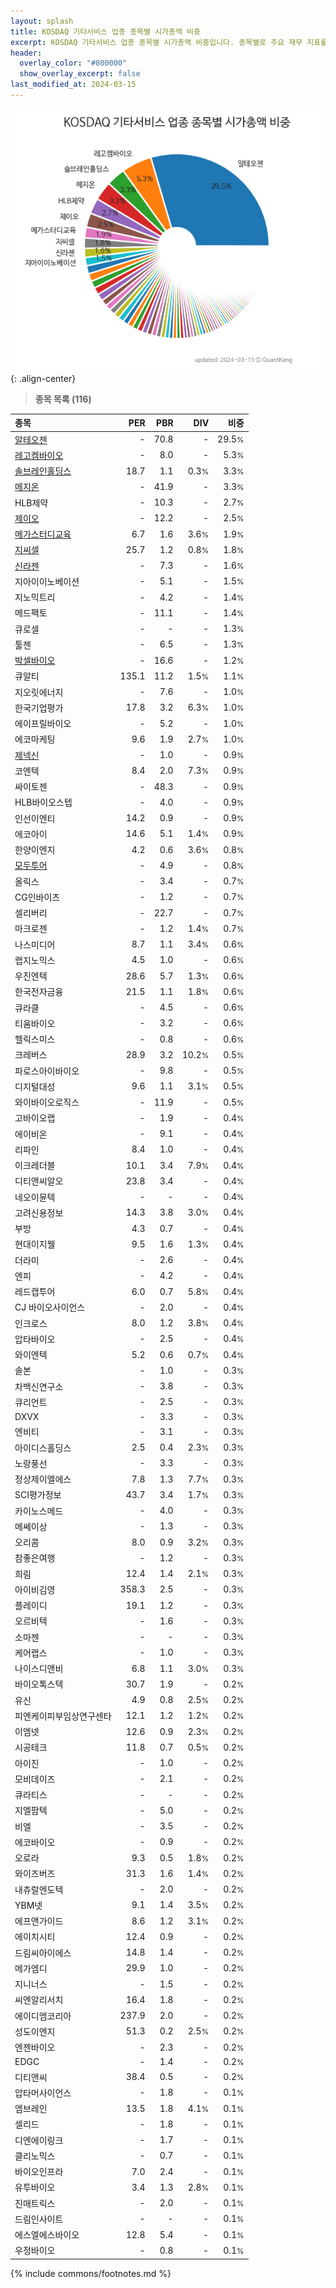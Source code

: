```yaml
---
layout: splash
title: KOSDAQ 기타서비스 업종 종목별 시가총액 비중
excerpt: KOSDAQ 기타서비스 업종 종목별 시가총액 비중입니다. 종목별로 주요 재무 지표를 함께 표시합니다.
header:
  overlay_color: "#800000"
  show_overlay_excerpt: false
last_modified_at: 2024-03-15
---
```



![KOSDAQ 기타서비스 업종 종목별 시가총액 비중](/stats/sector/images/kosdaq_업종_기타서비스_종목.png){: .align-center}


> **종목 목록 (116)**<a id="list"></a>

| **종목** | **PER** | **PBR** | **DIV** | **비중** |
| :------- | ------: | ------: | ------: | -------: |
| [알테오젠](/196170/) | - | 70.8 | - | 29.5<small>%</small> |
| [레고켐바이오](/141080/) | - | 8.0 | - | 5.3<small>%</small> |
| [솔브레인홀딩스](/036830/) | 18.7 | 1.1 | 0.3<small>%</small> | 3.3<small>%</small> |
| [메지온](/140410/) | - | 41.9 | - | 3.3<small>%</small> |
| HLB제약 | - | 10.3 | - | 2.7<small>%</small> |
| [제이오](/418550/) | - | 12.2 | - | 2.5<small>%</small> |
| [메가스터디교육](/215200/) | 6.7 | 1.6 | 3.6<small>%</small> | 1.9<small>%</small> |
| [지씨셀](/144510/) | 25.7 | 1.2 | 0.8<small>%</small> | 1.8<small>%</small> |
| [신라젠](/215600/) | - | 7.3 | - | 1.6<small>%</small> |
| 지아이이노베이션 | - | 5.1 | - | 1.5<small>%</small> |
| 지노믹트리 | - | 4.2 | - | 1.4<small>%</small> |
| 메드팩토 | - | 11.1 | - | 1.4<small>%</small> |
| 큐로셀 | - | - | - | 1.3<small>%</small> |
| 툴젠 | - | 6.5 | - | 1.3<small>%</small> |
| [박셀바이오](/323990/) | - | 16.6 | - | 1.2<small>%</small> |
| 큐알티 | 135.1 | 11.2 | 1.5<small>%</small> | 1.1<small>%</small> |
| 지오릿에너지 | - | 7.6 | - | 1.0<small>%</small> |
| 한국기업평가 | 17.8 | 3.2 | 6.3<small>%</small> | 1.0<small>%</small> |
| 에이프릴바이오 | - | 5.2 | - | 1.0<small>%</small> |
| 에코마케팅 | 9.6 | 1.9 | 2.7<small>%</small> | 1.0<small>%</small> |
| [제넥신](/095700/) | - | 1.0 | - | 0.9<small>%</small> |
| 코엔텍 | 8.4 | 2.0 | 7.3<small>%</small> | 0.9<small>%</small> |
| 싸이토젠 | - | 48.3 | - | 0.9<small>%</small> |
| HLB바이오스텝 | - | 4.0 | - | 0.9<small>%</small> |
| 인선이엔티 | 14.2 | 0.9 | - | 0.9<small>%</small> |
| 에코아이 | 14.6 | 5.1 | 1.4<small>%</small> | 0.9<small>%</small> |
| 한양이엔지 | 4.2 | 0.6 | 3.6<small>%</small> | 0.8<small>%</small> |
| [모두투어](/080160/) | - | 4.9 | - | 0.8<small>%</small> |
| 올릭스 | - | 3.4 | - | 0.7<small>%</small> |
| CG인바이츠 | - | 1.2 | - | 0.7<small>%</small> |
| 셀리버리 | - | 22.7 | - | 0.7<small>%</small> |
| 마크로젠 | - | 1.2 | 1.4<small>%</small> | 0.7<small>%</small> |
| 나스미디어 | 8.7 | 1.1 | 3.4<small>%</small> | 0.6<small>%</small> |
| 랩지노믹스 | 4.5 | 1.0 | - | 0.6<small>%</small> |
| 우진엔텍 | 28.6 | 5.7 | 1.3<small>%</small> | 0.6<small>%</small> |
| 한국전자금융 | 21.5 | 1.1 | 1.8<small>%</small> | 0.6<small>%</small> |
| 큐라클 | - | 4.5 | - | 0.6<small>%</small> |
| 티움바이오 | - | 3.2 | - | 0.6<small>%</small> |
| 헬릭스미스 | - | 0.8 | - | 0.6<small>%</small> |
| 크레버스 | 28.9 | 3.2 | 10.2<small>%</small> | 0.5<small>%</small> |
| 파로스아이바이오 | - | 9.8 | - | 0.5<small>%</small> |
| 디지털대성 | 9.6 | 1.1 | 3.1<small>%</small> | 0.5<small>%</small> |
| 와이바이오로직스 | - | 11.9 | - | 0.5<small>%</small> |
| 고바이오랩 | - | 1.9 | - | 0.4<small>%</small> |
| 에이비온 | - | 9.1 | - | 0.4<small>%</small> |
| 리파인 | 8.4 | 1.0 | - | 0.4<small>%</small> |
| 이크레더블 | 10.1 | 3.4 | 7.9<small>%</small> | 0.4<small>%</small> |
| 디티앤씨알오 | 23.8 | 3.4 | - | 0.4<small>%</small> |
| 네오이뮨텍 | - | - | - | 0.4<small>%</small> |
| 고려신용정보 | 14.3 | 3.8 | 3.0<small>%</small> | 0.4<small>%</small> |
| 부방 | 4.3 | 0.7 | - | 0.4<small>%</small> |
| 현대이지웰 | 9.5 | 1.6 | 1.3<small>%</small> | 0.4<small>%</small> |
| 더라미 | - | 2.6 | - | 0.4<small>%</small> |
| 엔피 | - | 4.2 | - | 0.4<small>%</small> |
| 레드캡투어 | 6.0 | 0.7 | 5.8<small>%</small> | 0.4<small>%</small> |
| CJ 바이오사이언스 | - | 2.0 | - | 0.4<small>%</small> |
| 인크로스 | 8.0 | 1.2 | 3.8<small>%</small> | 0.4<small>%</small> |
| 압타바이오 | - | 2.5 | - | 0.4<small>%</small> |
| 와이엔텍 | 5.2 | 0.6 | 0.7<small>%</small> | 0.4<small>%</small> |
| 솔본 | - | 1.0 | - | 0.3<small>%</small> |
| 차백신연구소 | - | 3.8 | - | 0.3<small>%</small> |
| 큐리언트 | - | 2.5 | - | 0.3<small>%</small> |
| DXVX | - | 3.3 | - | 0.3<small>%</small> |
| 엔비티 | - | 3.1 | - | 0.3<small>%</small> |
| 아이디스홀딩스 | 2.5 | 0.4 | 2.3<small>%</small> | 0.3<small>%</small> |
| 노랑풍선 | - | 3.3 | - | 0.3<small>%</small> |
| 정상제이엘에스 | 7.8 | 1.3 | 7.7<small>%</small> | 0.3<small>%</small> |
| SCI평가정보 | 43.7 | 3.4 | 1.7<small>%</small> | 0.3<small>%</small> |
| 카이노스메드 | - | 4.0 | - | 0.3<small>%</small> |
| 메쎄이상 | - | 1.3 | - | 0.3<small>%</small> |
| 오리콤 | 8.0 | 0.9 | 3.2<small>%</small> | 0.3<small>%</small> |
| 참좋은여행 | - | 1.2 | - | 0.3<small>%</small> |
| 희림 | 12.4 | 1.4 | 2.1<small>%</small> | 0.3<small>%</small> |
| 아이비김영 | 358.3 | 2.5 | - | 0.3<small>%</small> |
| 플레이디 | 19.1 | 1.2 | - | 0.3<small>%</small> |
| 오르비텍 | - | 1.6 | - | 0.3<small>%</small> |
| 소마젠 | - | - | - | 0.3<small>%</small> |
| 케어랩스 | - | 1.0 | - | 0.3<small>%</small> |
| 나이스디앤비 | 6.8 | 1.1 | 3.0<small>%</small> | 0.3<small>%</small> |
| 바이오톡스텍 | 30.7 | 1.9 | - | 0.2<small>%</small> |
| 유신 | 4.9 | 0.8 | 2.5<small>%</small> | 0.2<small>%</small> |
| 피엔케이피부임상연구센타 | 12.1 | 1.2 | 1.2<small>%</small> | 0.2<small>%</small> |
| 이엠넷 | 12.6 | 0.9 | 2.3<small>%</small> | 0.2<small>%</small> |
| 시공테크 | 11.8 | 0.7 | 0.5<small>%</small> | 0.2<small>%</small> |
| 아이진 | - | 1.0 | - | 0.2<small>%</small> |
| 모비데이즈 | - | 2.1 | - | 0.2<small>%</small> |
| 큐라티스 | - | - | - | 0.2<small>%</small> |
| 지엘팜텍 | - | 5.0 | - | 0.2<small>%</small> |
| 비엘 | - | 3.5 | - | 0.2<small>%</small> |
| 에코바이오 | - | 0.9 | - | 0.2<small>%</small> |
| 오로라 | 9.3 | 0.5 | 1.8<small>%</small> | 0.2<small>%</small> |
| 와이즈버즈 | 31.3 | 1.6 | 1.4<small>%</small> | 0.2<small>%</small> |
| 내츄럴엔도텍 | - | 2.0 | - | 0.2<small>%</small> |
| YBM넷 | 9.1 | 1.4 | 3.5<small>%</small> | 0.2<small>%</small> |
| 에프앤가이드 | 8.6 | 1.2 | 3.1<small>%</small> | 0.2<small>%</small> |
| 에이치시티 | 12.4 | 0.9 | - | 0.2<small>%</small> |
| 드림씨아이에스 | 14.8 | 1.4 | - | 0.2<small>%</small> |
| 메가엠디 | 29.9 | 1.0 | - | 0.2<small>%</small> |
| 지니너스 | - | 1.5 | - | 0.2<small>%</small> |
| 씨엔알리서치 | 16.4 | 1.8 | - | 0.2<small>%</small> |
| 에이디엠코리아 | 237.9 | 2.0 | - | 0.2<small>%</small> |
| 성도이엔지 | 51.3 | 0.2 | 2.5<small>%</small> | 0.2<small>%</small> |
| 엔젠바이오 | - | 2.3 | - | 0.2<small>%</small> |
| EDGC | - | 1.4 | - | 0.2<small>%</small> |
| 디티앤씨 | 38.4 | 0.5 | - | 0.2<small>%</small> |
| 압타머사이언스 | - | 1.8 | - | 0.1<small>%</small> |
| 엠브레인 | 13.5 | 1.8 | 4.1<small>%</small> | 0.1<small>%</small> |
| 셀리드 | - | 1.8 | - | 0.1<small>%</small> |
| 디엔에이링크 | - | 1.7 | - | 0.1<small>%</small> |
| 클리노믹스 | - | 0.7 | - | 0.1<small>%</small> |
| 바이오인프라 | 7.0 | 2.4 | - | 0.1<small>%</small> |
| 유투바이오 | 3.4 | 1.3 | 2.8<small>%</small> | 0.1<small>%</small> |
| 진매트릭스 | - | 2.0 | - | 0.1<small>%</small> |
| 드림인사이트 | - | - | - | 0.1<small>%</small> |
| 에스엘에스바이오 | 12.8 | 5.4 | - | 0.1<small>%</small> |
| 우정바이오 | - | 0.8 | - | 0.1<small>%</small> |

{% include commons/footnotes.md %}